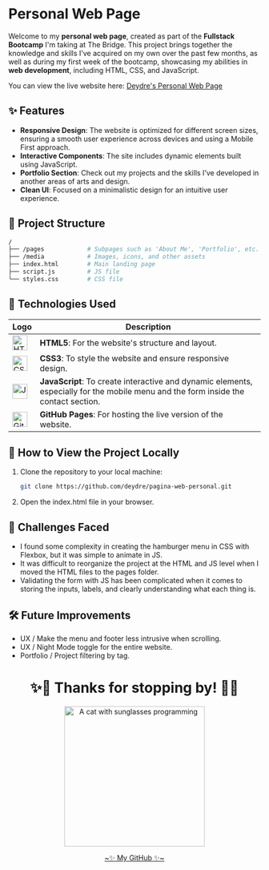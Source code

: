 # Personal Web Page

Welcome to my **personal web page**, created as part of the **Fullstack Bootcamp** I'm taking at The Bridge. This project brings together the knowledge and skills I’ve acquired on my own over the past few months, as well as during my first week of the bootcamp, showcasing my abilities in **web development**, including HTML, CSS, and JavaScript.

You can view the live website here: [Deydre's Personal Web Page](https://deydre.github.io/pagina-web-personal/)


## ✨ Features

- **Responsive Design**: The website is optimized for different screen sizes, ensuring a smooth user experience across devices and using a Mobile First approach.
- **Interactive Components**: The site includes dynamic elements built using JavaScript.
- **Portfolio Section**: Check out my projects and the skills I’ve developed in another areas of arts and design.
- **Clean UI**: Focused on a minimalistic design for an intuitive user experience.


## 📁 Project Structure

```bash
/
├── /pages            # Subpages such as 'About Me', 'Portfolio', etc.
├── /media            # Images, icons, and other assets
├── index.html        # Main landing page
├── script.js         # JS file
└── styles.css        # CSS file
```



## 🚀 Technologies Used

| Logo                                                                                           | Description                                                        |
|------------------------------------------------------------------------------------------------|--------------------------------------------------------------------|
| <img src="https://upload.wikimedia.org/wikipedia/commons/thumb/3/38/HTML5_Badge.svg/2048px-HTML5_Badge.svg.png" alt="HTML5 Logo" height="30"> | **HTML5**: For the website's structure and layout.               |
| <img src="https://upload.wikimedia.org/wikipedia/commons/6/62/CSS3_logo.svg" alt="CSS3 Logo" height="30"> | **CSS3**: To style the website and ensure responsive design.      |
| <img src="https://upload.wikimedia.org/wikipedia/commons/6/6a/JavaScript-logo.png" alt="JavaScript Logo" height="30"> | **JavaScript**: To create interactive and dynamic elements, especially for the mobile menu and the form inside the contact section. |
| <img src="https://img.icons8.com/m_sharp/200/FFFFFF/github.png" alt="GitHub Logo" height="30"> | **GitHub Pages**: For hosting the live version of the website.    |




## 📜 How to View the Project Locally

1. Clone the repository to your local machine:

   ```bash
   git clone https://github.com/deydre/pagina-web-personal.git

2. Open the index.html file in your browser.


## 🌱 Challenges Faced
- I found some complexity in creating the hamburger menu in CSS with Flexbox, but it was simple to animate in JS.
- It was difficult to reorganize the project at the HTML and JS level when I moved the HTML files to the pages folder.
- Validating the form with JS has been complicated when it comes to storing the inputs, labels, and clearly understanding what each thing is.

## 🛠️ Future Improvements

- UX / Make the menu and footer less intrusive when scrolling.
- UX / Night Mode toggle for the entire website.
- Portfolio / Project filtering by tag.


<h1 align= "center"> ✨🐸 Thanks for stopping by! 🐸✨ </h1>

<div align="center">

  <img src="/media/hiria_dev.jpg" alt="A cat with sunglasses programming" height="280">
  
  <a href="https://github.com/Deydre"> ~✨ My GitHub ✨~</a>
  
</div>
